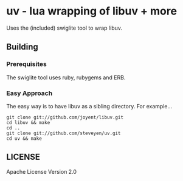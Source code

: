 # uv - lua wrapping of libuv + more

Uses the (included) swiglite tool to wrap libuv.

## Building

### Prerequisites

The swiglite tool uses ruby, rubygems and ERB.

### Easy Approach

The easy way is to have libuv as a sibling directory.
For example...

    git clone git://github.com/joyent/libuv.git
    cd libuv && make
    cd ..
    git clone git://github.com/steveyen/uv.git
    cd uv && make

## LICENSE

Apache License Version 2.0

